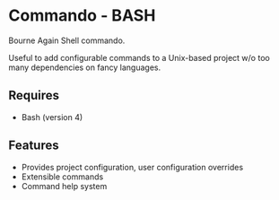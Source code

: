 # Commando - BASH

Bourne Again Shell commando.

Useful to add configurable commands to a Unix-based project w/o too many dependencies on fancy languages. 

## Requires

* Bash (version 4)

## Features

* Provides project configuration, user configuration overrides
* Extensible commands
* Command help system